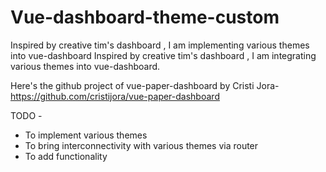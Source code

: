  # Vue-dashboard-theme-custom
Inspired by creative tim's dashboard , I am implementing various themes into vue-dashboard
Inspired by creative tim's dashboard , I am integrating various themes into vue-dashboard.

Here's the github project of vue-paper-dashboard by Cristi Jora- https://github.com/cristijora/vue-paper-dashboard

TODO - 
- To implement various themes
- To bring interconnectivity with various themes via router
- To add functionality
